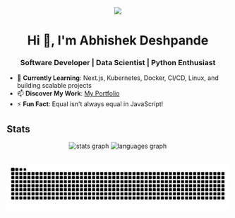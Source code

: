 <div align="center">
  <img src="https://media.giphy.com/media/M9gbBd9nbDrOTu1Mqx/giphy.gif" width="100"/>
</div>

<h1 align="center">Hi 👋, I'm Abhishek Deshpande</h1>
<h3 align="center">Software Developer | Data Scientist | Python Enthusiast</h3>

- 🌱 **Currently Learning**: Next.js, Kubernetes, Docker, CI/CD, Linux, and building scalable projects  
- 📫 **Discover My Work**: [My Portfolio](https://abhishek-1804.github.io/abhishekdeshpande_portfolio/)  
- ⚡ **Fun Fact**: Equal isn't always equal in JavaScript!

## Stats

<div align="center">
  
  <img src="https://github-readme-stats.vercel.app/api?username=abhishek-1804&show_icons=true&rank_icon=github&include_all_commits=true&hide=contribs&cache_seconds=86400&theme=dracula&border_radius=10" height="150" alt="stats graph"  />
  
  <img src="https://github-readme-stats.vercel.app/api/top-langs?username=abhishek-1804&locale=en&hide_title=false&layout=compact&card_width=320&langs_count=5&theme=dracula&hide_border=false&border_radius=10" height="150" alt="languages graph"  />

</div>

<br clear="both">

![Snake animation](https://raw.githubusercontent.com/abhishek-1804/abhishek-1804/output/github-contribution-grid-snake-dark.svg)
